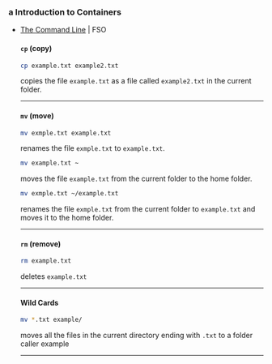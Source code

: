 ### a Introduction to Containers

- [The Command Line](https://tkt-lapio.github.io/command-line/) | FSO

  #### `cp` (**c**o**p**y)
  ```bash
  cp example.txt example2.txt
  ```
  copies the file `example.txt` as a file called `example2.txt` in the current folder.

  ---

  #### `mv` (move)
  ```bash
  mv exmple.txt example.txt
  ```
  renames the file `exmple.txt` to `example.txt`.
  ```bash
  mv example.txt ~
  ```
  moves the file `example.txt` from the current folder to the home folder.
  ```bash
  mv exmple.txt ~/example.txt
  ```
  renames the file `exmple.txt` from the current folder to `example.txt` and moves it to the home folder.

  ---

  #### `rm` (remove)
  ```bash
  rm example.txt
  ```
  deletes `example.txt`

  ---

  #### Wild Cards
  ```bash
  mv *.txt example/
  ```
  moves all the files in the current directory ending with `.txt` to a folder caller example

  ---

  
